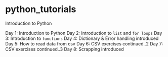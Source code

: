 # python_tutorials
Introduction to Python



Day 1: Introduction to Python
Day 2: Introduction to `list` and  `for loops`
Day 3: Introduction to `functions`
Day 4: Dictionary & Error handling introduced
Day 5: How to read data from csv
Day 6: CSV exercises continued..2
Day 7: CSV exercises continued..3
Day 8: Scrapping introduced
